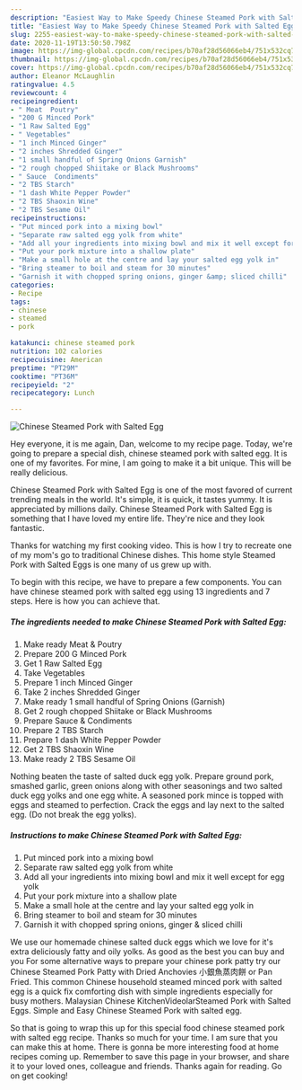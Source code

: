 ```yaml
---
description: "Easiest Way to Make Speedy Chinese Steamed Pork with Salted Egg"
title: "Easiest Way to Make Speedy Chinese Steamed Pork with Salted Egg"
slug: 2255-easiest-way-to-make-speedy-chinese-steamed-pork-with-salted-egg
date: 2020-11-19T13:50:50.798Z
image: https://img-global.cpcdn.com/recipes/b70af28d56066eb4/751x532cq70/chinese-steamed-pork-with-salted-egg-recipe-main-photo.jpg
thumbnail: https://img-global.cpcdn.com/recipes/b70af28d56066eb4/751x532cq70/chinese-steamed-pork-with-salted-egg-recipe-main-photo.jpg
cover: https://img-global.cpcdn.com/recipes/b70af28d56066eb4/751x532cq70/chinese-steamed-pork-with-salted-egg-recipe-main-photo.jpg
author: Eleanor McLaughlin
ratingvalue: 4.5
reviewcount: 4
recipeingredient:
- " Meat  Poutry"
- "200 G Minced Pork"
- "1 Raw Salted Egg"
- " Vegetables"
- "1 inch Minced Ginger"
- "2 inches Shredded Ginger"
- "1 small handful of Spring Onions Garnish"
- "2 rough chopped Shiitake or Black Mushrooms"
- " Sauce  Condiments"
- "2 TBS Starch"
- "1 dash White Pepper Powder"
- "2 TBS Shaoxin Wine"
- "2 TBS Sesame Oil"
recipeinstructions:
- "Put minced pork into a mixing bowl"
- "Separate raw salted egg yolk from white"
- "Add all your ingredients into mixing bowl and mix it well except for egg yolk"
- "Put your pork mixture into a shallow plate"
- "Make a small hole at the centre and lay your salted egg yolk in"
- "Bring steamer to boil and steam for 30 minutes"
- "Garnish it with chopped spring onions, ginger &amp; sliced chilli"
categories:
- Recipe
tags:
- chinese
- steamed
- pork

katakunci: chinese steamed pork 
nutrition: 102 calories
recipecuisine: American
preptime: "PT29M"
cooktime: "PT36M"
recipeyield: "2"
recipecategory: Lunch

---
```



![Chinese Steamed Pork with Salted Egg](https://img-global.cpcdn.com/recipes/b70af28d56066eb4/751x532cq70/chinese-steamed-pork-with-salted-egg-recipe-main-photo.jpg)

Hey everyone, it is me again, Dan, welcome to my recipe page. Today, we're going to prepare a special dish, chinese steamed pork with salted egg. It is one of my favorites. For mine, I am going to make it a bit unique. This will be really delicious.

Chinese Steamed Pork with Salted Egg is one of the most favored of current trending meals in the world. It's simple, it is quick, it tastes yummy. It is appreciated by millions daily. Chinese Steamed Pork with Salted Egg is something that I have loved my entire life. They're nice and they look fantastic.

Thanks for watching my first cooking video. This is how I try to recreate one of my mom&#39;s go to traditional Chinese dishes. This home style Steamed Pork with Salted Eggs is one many of us grew up with.


To begin with this recipe, we have to prepare a few components. You can have chinese steamed pork with salted egg using 13 ingredients and 7 steps. Here is how you can achieve that.

<!--inarticleads1-->

##### The ingredients needed to make Chinese Steamed Pork with Salted Egg:

1. Make ready  Meat &amp; Poutry
1. Prepare 200 G Minced Pork
1. Get 1 Raw Salted Egg
1. Take  Vegetables
1. Prepare 1 inch Minced Ginger
1. Take 2 inches Shredded Ginger
1. Make ready 1 small handful of Spring Onions (Garnish)
1. Get 2 rough chopped Shiitake or Black Mushrooms
1. Prepare  Sauce &amp; Condiments
1. Prepare 2 TBS Starch
1. Prepare 1 dash White Pepper Powder
1. Get 2 TBS Shaoxin Wine
1. Make ready 2 TBS Sesame Oil


Nothing beaten the taste of salted duck egg yolk. Prepare ground pork, smashed garlic, green onions along with other seasonings and two salted duck egg yolks and one egg white. A seasoned pork mince is topped with eggs and steamed to perfection. Crack the eggs and lay next to the salted egg. (Do not break the egg yolks). 

<!--inarticleads2-->

##### Instructions to make Chinese Steamed Pork with Salted Egg:

1. Put minced pork into a mixing bowl
1. Separate raw salted egg yolk from white
1. Add all your ingredients into mixing bowl and mix it well except for egg yolk
1. Put your pork mixture into a shallow plate
1. Make a small hole at the centre and lay your salted egg yolk in
1. Bring steamer to boil and steam for 30 minutes
1. Garnish it with chopped spring onions, ginger &amp; sliced chilli


We use our homemade chinese salted duck eggs which we love for it&#39;s extra deliciously fatty and oily yolks. As good as the best you can buy and you For some alternative ways to prepare your chinese pork patty try our Chinese Steamed Pork Patty with Dried Anchovies 小銀魚蒸肉餅 or Pan Fried. This common Chinese household steamed minced pork with salted egg is a quick fix comforting dish with simple ingredients especially for busy mothers. Malaysian Chinese KitchenVideolarSteamed Pork with Salted Eggs. Simple and Easy Chinese Steamed Pork with salted egg. 

So that is going to wrap this up for this special food chinese steamed pork with salted egg recipe. Thanks so much for your time. I am sure that you can make this at home. There is gonna be more interesting food at home recipes coming up. Remember to save this page in your browser, and share it to your loved ones, colleague and friends. Thanks again for reading. Go on get cooking!

